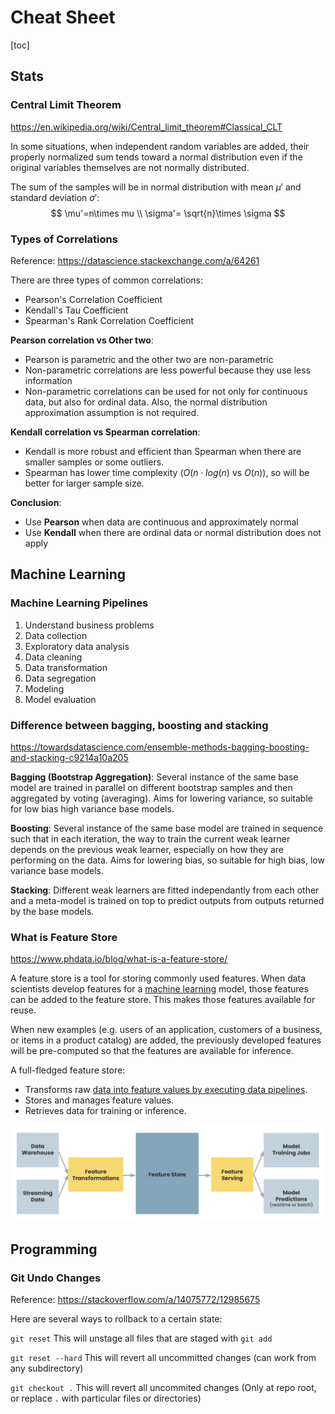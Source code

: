 # Cheat Sheet

[toc]

## Stats

### Central Limit Theorem

https://en.wikipedia.org/wiki/Central_limit_theorem#Classical_CLT

In some situations, when independent random variables are added, their properly normalized sum tends toward a normal distribution even if the original variables themselves are not normally distributed.

The sum of the samples will be in normal distribution with mean $\mu'$ and standard deviation $\sigma'$:
$$
\mu'=n\times mu \\
\sigma'= \sqrt{n}\times \sigma
$$



### Types of Correlations

Reference: https://datascience.stackexchange.com/a/64261

There are three types of common correlations:

- Pearson's Correlation Coefficient
- Kendall's Tau Coefficient
- Spearman's Rank Correlation Coefficient

**Pearson correlation vs Other two**:

- Pearson is parametric and the other two are non-parametric
- Non-parametric correlations are less powerful because they use less information
- Non-parametric correlations can be used for not only for continuous data, but also for ordinal data. Also, the normal distribution approximation assumption is not required.

**Kendall correlation vs Spearman correlation**:

- Kendall is more robust and efficient than Spearman when there are smaller samples or some outliers.
- Spearman has lower time complexity ($O(n\cdot log(n)$ vs $O(n)$), so will be better for larger sample size.

**Conclusion**:

- Use **Pearson** when data are continuous and approximately normal
- Use **Kendall** when there are ordinal data or normal distribution does not apply

## Machine Learning

### Machine Learning Pipelines

1. Understand business problems
2. Data collection
3. Exploratory data analysis
4. Data cleaning
5. Data transformation
6. Data segregation
7. Modeling 
8. Model evaluation

### Difference between bagging, boosting and stacking

https://towardsdatascience.com/ensemble-methods-bagging-boosting-and-stacking-c9214a10a205

**Bagging (Bootstrap Aggregation)**: Several instance of the same base model are trained in parallel on different bootstrap samples and then aggregated by voting (averaging). Aims for lowering variance, so suitable for low bias high variance base models.

**Boosting**: Several instance of the same base model are trained in sequence such that in each iteration, the way to train the current weak learner depends on the previous weak learner, especially on how they are performing on the data. Aims for lowering bias, so suitable for high bias, low variance base models.

**Stacking**: Different weak learners are fitted independantly from each other and a meta-model is trained on top to predict outputs from outputs returned by the base models.

### What is Feature Store

https://www.phdata.io/blog/what-is-a-feature-store/

A feature store is a tool for storing commonly used features. When data scientists develop features for a [machine learning](https://www.phdata.io/blog/the-ultimate-guide-to-building-a-machine-learning-solution/) model, those features can be added to the feature store. This makes those features available for reuse. 

When new examples (e.g. users of an application, customers of a business, or items in a product catalog) are added, the previously developed features will be pre-computed so that the features are available for inference.

A full-fledged feature store:

- Transforms raw [data into feature values by executing data pipelines](https://www.phdata.io/blog/building-data-pipelines-with-aws-cloudformation/).
- Stores and manages feature values.
- Retrieves data for training or inference.

![feature_store](feature_store.png)



## Programming

### Git Undo Changes

Reference: https://stackoverflow.com/a/14075772/12985675

Here are several ways to rollback to a certain state:

`git reset` This will unstage all files that are staged with `git add`

`git reset --hard` This will revert all uncommitted changes (can work from any subdirectory)

`git checkout .` This will revert all uncommited changes (Only at repo root, or replace `.` with particular files or directories)
